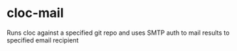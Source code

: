 # cloc-mail
Runs cloc against a specified git repo and uses SMTP auth to mail results to specified email recipient
